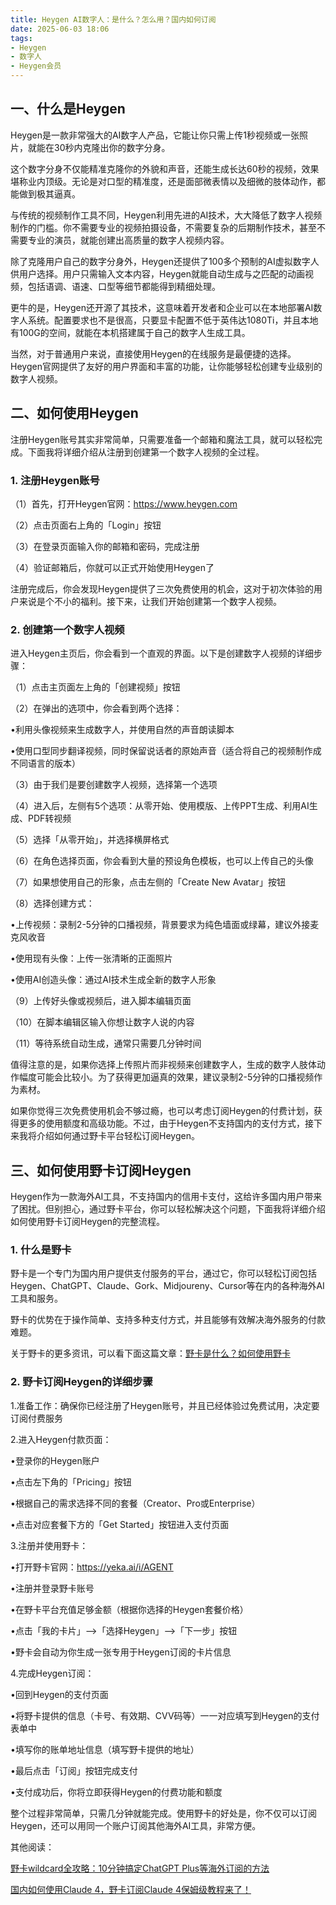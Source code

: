 ```yaml
---
title: Heygen AI数字人：是什么？怎么用？国内如何订阅
date: 2025-06-03 18:06
tags:
- Heygen
- 数字人
- Heygen会员
---
```




## 一、什么是Heygen

Heygen是一款非常强大的AI数字人产品，它能让你只需上传1秒视频或一张照片，就能在30秒内克隆出你的数字分身。



这个数字分身不仅能精准克隆你的外貌和声音，还能生成长达60秒的视频，效果堪称业内顶级。无论是对口型的精准度，还是面部微表情以及细微的肢体动作，都能做到极其逼真。



与传统的视频制作工具不同，Heygen利用先进的AI技术，大大降低了数字人视频制作的门槛。你不需要专业的视频拍摄设备，不需要复杂的后期制作技术，甚至不需要专业的演员，就能创建出高质量的数字人视频内容。



除了克隆用户自己的数字分身外，Heygen还提供了100多个预制的AI虚拟数字人供用户选择。用户只需输入文本内容，Heygen就能自动生成与之匹配的动画视频，包括语调、语速、口型等细节都能得到精细处理。



更牛的是，Heygen还开源了其技术，这意味着开发者和企业可以在本地部署AI数字人系统。配置要求也不是很高，只要显卡配置不低于英伟达1080Ti，并且本地有100G的空间，就能在本机搭建属于自己的数字人生成工具。



当然，对于普通用户来说，直接使用Heygen的在线服务是最便捷的选择。Heygen官网提供了友好的用户界面和丰富的功能，让你能够轻松创建专业级别的数字人视频。



## 二、如何使用Heygen

注册Heygen账号其实非常简单，只需要准备一个邮箱和魔法工具，就可以轻松完成。下面我将详细介绍从注册到创建第一个数字人视频的全过程。

### 1. 注册Heygen账号

（1）首先，打开Heygen官网：<https://www.heygen.com>

（2）点击页面右上角的「Login」按钮

（3）在登录页面输入你的邮箱和密码，完成注册

（4）验证邮箱后，你就可以正式开始使用Heygen了

注册完成后，你会发现Heygen提供了三次免费使用的机会，这对于初次体验的用户来说是个不小的福利。接下来，让我们开始创建第一个数字人视频。

### 2. 创建第一个数字人视频

进入Heygen主页后，你会看到一个直观的界面。以下是创建数字人视频的详细步骤：

（1）点击主页面左上角的「创建视频」按钮

（2）在弹出的选项中，你会看到两个选择：

•利用头像视频来生成数字人，并使用自然的声音朗读脚本

•使用口型同步翻译视频，同时保留说话者的原始声音（适合将自己的视频制作成不同语言的版本）

（3）由于我们是要创建数字人视频，选择第一个选项

（4）进入后，左侧有5个选项：从零开始、使用模版、上传PPT生成、利用AI生成、PDF转视频

（5）选择「从零开始」，并选择横屏格式

（6）在角色选择页面，你会看到大量的预设角色模板，也可以上传自己的头像

（7）如果想使用自己的形象，点击左侧的「Create New Avatar」按钮

（8）选择创建方式：

•上传视频：录制2-5分钟的口播视频，背景要求为纯色墙面或绿幕，建议外接麦克风收音

•使用现有头像：上传一张清晰的正面照片

•使用AI创造头像：通过AI技术生成全新的数字人形象

（9）上传好头像或视频后，进入脚本编辑页面

（10）在脚本编辑区输入你想让数字人说的内容

（11）等待系统自动生成，通常只需要几分钟时间



值得注意的是，如果你选择上传照片而非视频来创建数字人，生成的数字人肢体动作幅度可能会比较小。为了获得更加逼真的效果，建议录制2-5分钟的口播视频作为素材。



如果你觉得三次免费使用机会不够过瘾，也可以考虑订阅Heygen的付费计划，获得更多的使用额度和高级功能。不过，由于Heygen不支持国内的支付方式，接下来我将介绍如何通过野卡平台轻松订阅Heygen。



## 三、如何使用野卡订阅Heygen

Heygen作为一款海外AI工具，不支持国内的信用卡支付，这给许多国内用户带来了困扰。但别担心，通过野卡平台，你可以轻松解决这个问题，下面我将详细介绍如何使用野卡订阅Heygen的完整流程。

### 1. 什么是野卡

野卡是一个专门为国内用户提供支付服务的平台，通过它，你可以轻松订阅包括Heygen、ChatGPT、Claude、Gork、Midjoureny、Cursor等在内的各种海外AI工具和服务。



野卡的优势在于操作简单、支持多种支付方式，并且能够有效解决海外服务的付款难题。



关于野卡的更多资讯，可以看下面这篇文章：[野卡是什么？如何使用野卡](https://www.fengshengyusheng.cn/%e6%9c%80%e6%96%b0%e9%87%8e%e5%8d%a1wildcard%e4%bd%bf%e7%94%a8%e6%8c%87%e5%8d%97%ef%bc%9a%e8%b6%85%e5%85%a8%e9%9d%a2%e4%bb%8b%e7%bb%8d/)

### 2. 野卡订阅Heygen的详细步骤

1.准备工作：确保你已经注册了Heygen账号，并且已经体验过免费试用，决定要订阅付费服务

2.进入Heygen付款页面：

•登录你的Heygen账户

•点击左下角的「Pricing」按钮

•根据自己的需求选择不同的套餐（Creator、Pro或Enterprise）

•点击对应套餐下方的「Get Started」按钮进入支付页面

3.注册并使用野卡：

•打开野卡官网：<https://yeka.ai/i/AGENT>

•注册并登录野卡账号

•在野卡平台充值足够金额（根据你选择的Heygen套餐价格）

•点击「我的卡片」——>「选择Heygen」——>「下一步」按钮

•野卡会自动为你生成一张专用于Heygen订阅的卡片信息

4.完成Heygen订阅：

•回到Heygen的支付页面

•将野卡提供的信息（卡号、有效期、CVV码等）一一对应填写到Heygen的支付表单中

•填写你的账单地址信息（填写野卡提供的地址）

•最后点击「订阅」按钮完成支付

•支付成功后，你将立即获得Heygen的付费功能和额度

整个过程非常简单，只需几分钟就能完成。使用野卡的好处是，你不仅可以订阅Heygen，还可以用同一个账户订阅其他海外AI工具，非常方便。



其他阅读：

[野卡wildcard全攻略：10分钟搞定ChatGPT Plus等海外订阅的方法](https://yeka-card.github.io/2025/05/08/%E9%87%8E%E5%8D%A1wildcard%E5%85%A8%E6%94%BB%E7%95%A5%EF%BC%9A10%E5%88%86%E9%92%9F%E6%90%9E%E5%AE%9AChatGPT%20Plus%E7%AD%89%E6%B5%B7%E5%A4%96%E8%AE%A2%E9%98%85%E7%9A%84%E6%96%B9%E6%B3%95/)

[国内如何使用Claude 4，野卡订阅Claude 4保姆级教程来了！](https://yeka-card.github.io/2025/05/24/%E5%9B%BD%E5%86%85%E5%A6%82%E4%BD%95%E4%BD%BF%E7%94%A8Claude%204%EF%BC%8C%E9%87%8E%E5%8D%A1%E8%AE%A2%E9%98%85Claude%204%E4%BF%9D%E5%A7%86%E7%BA%A7%E6%95%99%E7%A8%8B%E6%9D%A5%E4%BA%86%EF%BC%81/)

###

